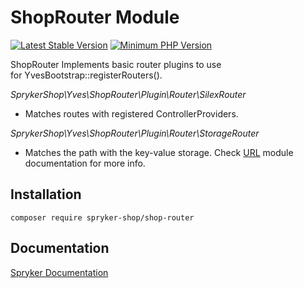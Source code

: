 # ShopRouter Module
[![Latest Stable Version](https://poser.pugx.org/spryker-shop/shop-router/v/stable.svg)](https://packagist.org/packages/spryker-shop/shop-router)
[![Minimum PHP Version](https://img.shields.io/badge/php-%3E%3D%207.3-8892BF.svg)](https://php.net/)

ShopRouter
Implements basic router plugins to use for YvesBootstrap::registerRouters().

*SprykerShop\Yves\ShopRouter\Plugin\Router\SilexRouter*

- Matches routes with registered ControllerProviders.

*SprykerShop\Yves\ShopRouter\Plugin\Router\StorageRouter*

- Matches the path with the key-value storage. Check [URL](https://academy.spryker.com/developing_with_spryker/module_guide/url/url.html) module documentation for more info.

## Installation

```
composer require spryker-shop/shop-router
```

## Documentation

[Spryker Documentation](https://academy.spryker.com)
